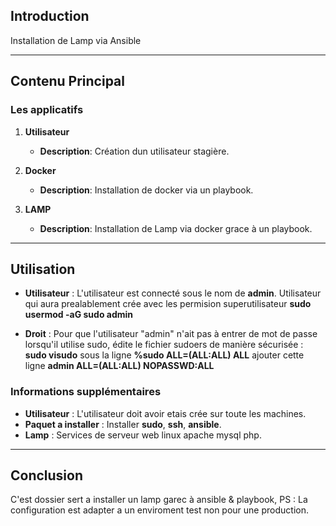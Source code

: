 
## Introduction

Installation de Lamp via Ansible

---

## Contenu Principal

### Les applicatifs

1. **Utilisateur**
   - **Description**: Création dun utilisateur stagière.
   
2. **Docker**
   - **Description**: Installation de docker via un playbook.
   
3. **LAMP**
   - **Description**: Installation de Lamp via docker grace à un playbook.


---

## Utilisation

- **Utilisateur** : L'utilisateur est connecté sous le nom de **admin**. Utilisateur qui aura prealablement crée avec les permision superutilisateur **sudo usermod -aG sudo admin** 

- **Droit** : Pour que l'utilisateur "admin" n'ait pas à entrer de mot de passe lorsqu'il utilise sudo, édite le fichier sudoers de manière sécurisée : **sudo visudo** sous la ligne **%sudo   ALL=(ALL:ALL) ALL** ajouter cette ligne **admin ALL=(ALL:ALL) NOPASSWD:ALL**




  
### Informations supplémentaires

- **Utilisateur** : L'utilisateur doit avoir etais crée sur toute les machines.
- **Paquet a installer** : Installer **sudo**, **ssh**, **ansible**.
- **Lamp** : Services de serveur web linux apache mysql php.

---

## Conclusion

C'est dossier sert a installer un lamp garec à ansible & playbook, PS : La configuration est adapter a un enviroment test non pour une production.

